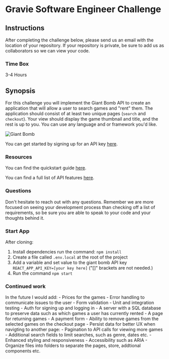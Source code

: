 # Gravie Software Engineer Challenge

## Instructions
After completing the challenge below, please send us an email with the location of your repository. If your repository is private, be sure to add us as collaborators so we can view your code.

### Time Box
3-4 Hours

## Synopsis

For this challenge you will implement the Giant Bomb API to create an application that will allow a user to search games and "rent" them. The application should consist of at least two unique pages (`search` and `checkout`). Your view should display the game thumbnail and title, and the rest is up to you. You can use any language and or framework you'd like.

![Giant Bomb](https://upload.wikimedia.org/wikipedia/en/4/4b/Giant_Bomb_logo.png)

You can get started by signing up for an API key [here](https://www.giantbomb.com/api/).

### Resources

You can find the quickstart guide [here](https://www.giantbomb.com/forums/api-developers-3017/quick-start-guide-to-using-the-api-1427959/).

You can find a full list of API features [here](https://www.giantbomb.com/api/documentation).

### Questions

Don't hesitate to reach out with any questions. Remember we are more focused on seeing your development process than checking off a list of requirements, so be sure you are able to speak to your code and your thoughts behind it.


### Start App
After cloning:
1. Install dependencies run the command: `npm install`
2. Create a file called `.env.local` at the root of the project
3. Add a variable and set value to the giant bomb API key `REACT_APP_API_KEY=[your key here]` ("[]" brackets are not needed.)
4. Run the command `npm start`


### Continued work

In the future I would add:
    - Prices for the games
    - Error handling to communicate issues to the user
    - Form validation
    - Unit and integration testing
    - Auth for signing up and logging in
    - A server with a SQL database to preserve data such as which games a user has currently rented
    - A page for returning games
    - A payment form
    - Ability to remove games from the selected games on the checkout page
    - Persist data for better UX when navigting to another page: 
    - Pagination to API calls for viewing more games
    - Additional search fields to limit searches, such as genre, dates etc.
    - Enhanced styling and responsiveness
    - Accessibility such as ARIA 
    - Organize files into folders to separate the pages, store, addtional components etc.
